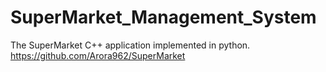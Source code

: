 # SuperMarket_Management_System
The SuperMarket C++ application implemented in python.
https://github.com/Arora962/SuperMarket
